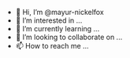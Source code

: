 - 👋 Hi, I’m @mayur-nickelfox
- 👀 I’m interested in ...
- 🌱 I’m currently learning ...
- 💞️ I’m looking to collaborate on ...
- 📫 How to reach me ...

<!---
mayur-nickelfox/mayur-nickelfox is a ✨ special ✨ repository because its `README.md` (this file) appears on your GitHub profile.
You can click the Preview link to take a look at your changes.
--->
